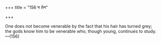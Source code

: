 +++
title = "156 न तेन"

+++

One does not become venerable by the fact that his hair has turned grey; the gods know him to be venerable who, though young, continues to study.—(156) 
